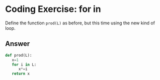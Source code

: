 # Coding Exercise: for in

Define the function `prod(L)` as before, but this time using the new kind of loop.
## Answer
```python
def prod(L):
   x=1
   for i in L:
      x*=i
   return x
